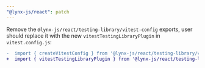 ```yaml
---
"@lynx-js/react": patch
---
```


Remove the `@lynx-js/react/testing-library/vitest-config` exports, user should replace it with the new `vitestTestingLibraryPlugin` in `vitest.config.js`:

```diff
-  import { createVitestConfig } from '@lynx-js/react/testing-library/vitest-config' 
+  import { vitestTestingLibraryPlugin } from '@lynx-js/react/testing-library/plugins'
```

